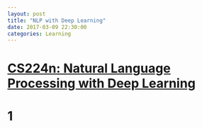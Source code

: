 ```yaml
---
layout: post
title: "NLP with Deep Learning"
date: 2017-03-09 22:30:00
categories: Learning
---
```


# [CS224n: Natural Language Processing with Deep Learning](http://web.stanford.edu/class/cs224n/)

# 1 

